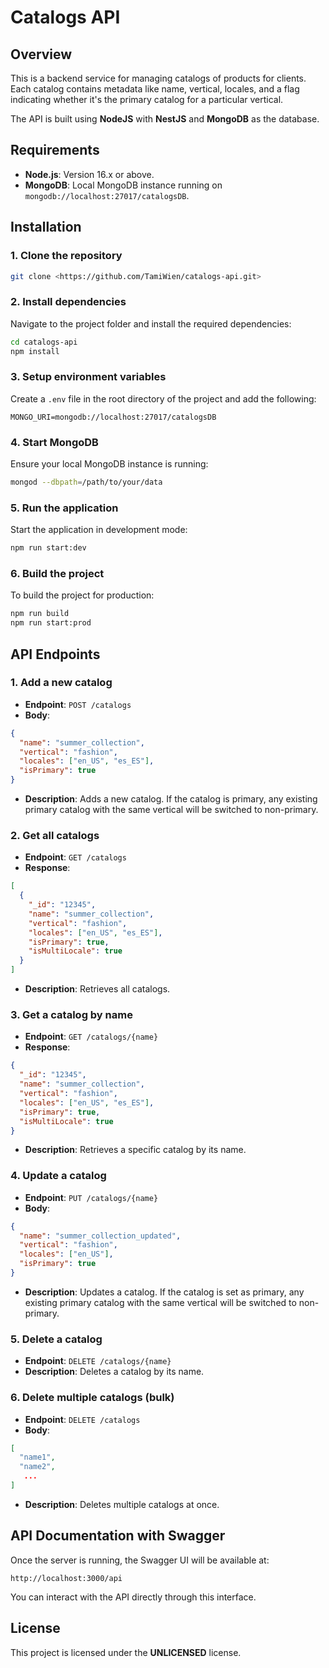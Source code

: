 
# Catalogs API

## Overview

This is a backend service for managing catalogs of products for clients. Each catalog contains metadata like name, vertical, locales, and a flag indicating whether it's the primary catalog for a particular vertical. 

The API is built using **NodeJS** with **NestJS** and **MongoDB** as the database.

## Requirements

- **Node.js**: Version 16.x or above.
- **MongoDB**: Local MongoDB instance running on `mongodb://localhost:27017/catalogsDB`.

## Installation

### 1. Clone the repository
```bash
git clone <https://github.com/TamiWien/catalogs-api.git>
```

### 2. Install dependencies
Navigate to the project folder and install the required dependencies:
```bash
cd catalogs-api
npm install
```

### 3. Setup environment variables
Create a `.env` file in the root directory of the project and add the following:
```
MONGO_URI=mongodb://localhost:27017/catalogsDB
```

### 4. Start MongoDB
Ensure your local MongoDB instance is running:
```bash
mongod --dbpath=/path/to/your/data
```

### 5. Run the application
Start the application in development mode:
```bash
npm run start:dev
```

### 6. Build the project
To build the project for production:
```bash
npm run build
npm run start:prod
```

## API Endpoints

### 1. Add a new catalog
- **Endpoint**: `POST /catalogs`
- **Body**:
```json
{
  "name": "summer_collection",
  "vertical": "fashion",
  "locales": ["en_US", "es_ES"],
  "isPrimary": true
}
```
- **Description**: Adds a new catalog. If the catalog is primary, any existing primary catalog with the same vertical will be switched to non-primary.

### 2. Get all catalogs
- **Endpoint**: `GET /catalogs`
- **Response**:
```json
[
  {
    "_id": "12345",
    "name": "summer_collection",
    "vertical": "fashion",
    "locales": ["en_US", "es_ES"],
    "isPrimary": true,
    "isMultiLocale": true
  }
]
```
- **Description**: Retrieves all catalogs.

### 3. Get a catalog by name
- **Endpoint**: `GET /catalogs/{name}`
- **Response**:
```json
{
  "_id": "12345",
  "name": "summer_collection",
  "vertical": "fashion",
  "locales": ["en_US", "es_ES"],
  "isPrimary": true,
  "isMultiLocale": true
}
```
- **Description**: Retrieves a specific catalog by its name.

### 4. Update a catalog
- **Endpoint**: `PUT /catalogs/{name}`
- **Body**:
```json
{
  "name": "summer_collection_updated",
  "vertical": "fashion",
  "locales": ["en_US"],
  "isPrimary": true
}
```
- **Description**: Updates a catalog. If the catalog is set as primary, any existing primary catalog with the same vertical will be switched to non-primary.

### 5. Delete a catalog
- **Endpoint**: `DELETE /catalogs/{name}`
- **Description**: Deletes a catalog by its name.

### 6. Delete multiple catalogs (bulk)
- **Endpoint**: `DELETE /catalogs`
- **Body**:
```json
[
  "name1",
  "name2",
   ...
]
```
- **Description**: Deletes multiple catalogs at once.


## API Documentation with Swagger

Once the server is running, the Swagger UI will be available at:

```
http://localhost:3000/api
```

You can interact with the API directly through this interface.

## License

This project is licensed under the **UNLICENSED** license.
